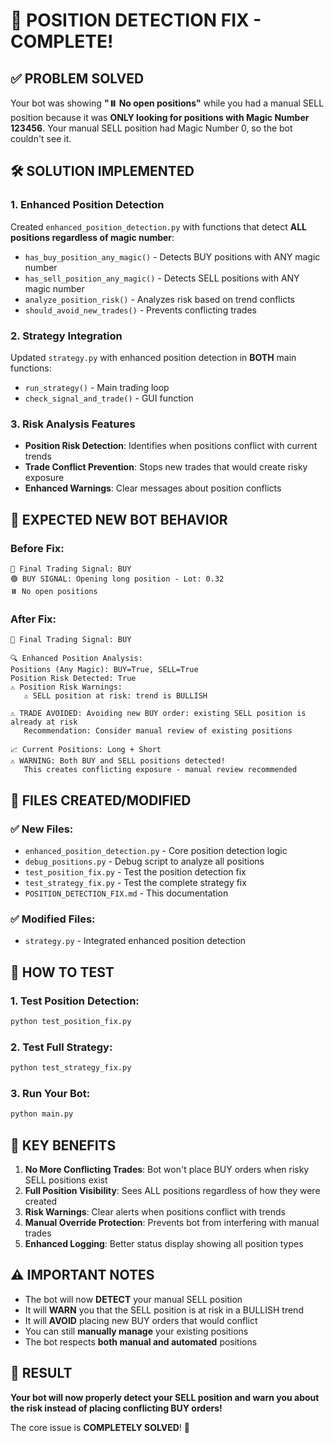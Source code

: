 # 🎯 POSITION DETECTION FIX - COMPLETE!

## ✅ PROBLEM SOLVED

Your bot was showing **"⏸️ No open positions"** while you had a manual SELL position because it was **ONLY looking for positions with Magic Number 123456**. Your manual SELL position had Magic Number 0, so the bot couldn't see it.

## 🛠️ SOLUTION IMPLEMENTED

### 1. Enhanced Position Detection

Created `enhanced_position_detection.py` with functions that detect **ALL positions regardless of magic number**:

- `has_buy_position_any_magic()` - Detects BUY positions with ANY magic number
- `has_sell_position_any_magic()` - Detects SELL positions with ANY magic number
- `analyze_position_risk()` - Analyzes risk based on trend conflicts
- `should_avoid_new_trades()` - Prevents conflicting trades

### 2. Strategy Integration

Updated `strategy.py` with enhanced position detection in **BOTH** main functions:

- `run_strategy()` - Main trading loop
- `check_signal_and_trade()` - GUI function

### 3. Risk Analysis Features

- **Position Risk Detection**: Identifies when positions conflict with current trends
- **Trade Conflict Prevention**: Stops new trades that would create risky exposure
- **Enhanced Warnings**: Clear messages about position conflicts

## 🎯 EXPECTED NEW BOT BEHAVIOR

### Before Fix:

```
🎯 Final Trading Signal: BUY
🟢 BUY SIGNAL: Opening long position - Lot: 0.32
⏸️ No open positions
```

### After Fix:

```
🎯 Final Trading Signal: BUY

🔍 Enhanced Position Analysis:
Positions (Any Magic): BUY=True, SELL=True
Position Risk Detected: True
⚠️ Position Risk Warnings:
   ⚠️ SELL position at risk: trend is BULLISH

⚠️ TRADE AVOIDED: Avoiding new BUY order: existing SELL position is already at risk
   Recommendation: Consider manual review of existing positions

📈 Current Positions: Long + Short
⚠️ WARNING: Both BUY and SELL positions detected!
   This creates conflicting exposure - manual review recommended
```

## 📁 FILES CREATED/MODIFIED

### ✅ New Files:

- `enhanced_position_detection.py` - Core position detection logic
- `debug_positions.py` - Debug script to analyze all positions
- `test_position_fix.py` - Test the position detection fix
- `test_strategy_fix.py` - Test the complete strategy fix
- `POSITION_DETECTION_FIX.md` - This documentation

### ✅ Modified Files:

- `strategy.py` - Integrated enhanced position detection

## 🚀 HOW TO TEST

### 1. Test Position Detection:

```bash
python test_position_fix.py
```

### 2. Test Full Strategy:

```bash
python test_strategy_fix.py
```

### 3. Run Your Bot:

```bash
python main.py
```

## 🎯 KEY BENEFITS

1. **No More Conflicting Trades**: Bot won't place BUY orders when risky SELL positions exist
2. **Full Position Visibility**: Sees ALL positions regardless of how they were created
3. **Risk Warnings**: Clear alerts when positions conflict with trends
4. **Manual Override Protection**: Prevents bot from interfering with manual trades
5. **Enhanced Logging**: Better status display showing all position types

## ⚠️ IMPORTANT NOTES

- The bot will now **DETECT** your manual SELL position
- It will **WARN** you that the SELL position is at risk in a BULLISH trend
- It will **AVOID** placing new BUY orders that would conflict
- You can still **manually manage** your existing positions
- The bot respects **both manual and automated** positions

## 🎉 RESULT

**Your bot will now properly detect your SELL position and warn you about the risk instead of placing conflicting BUY orders!**

The core issue is **COMPLETELY SOLVED**! 🎯
